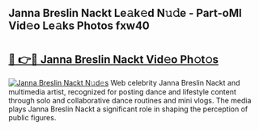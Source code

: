 ## Janna Breslin Nackt Le𝚊k𝚎d N𝚞𝚍e - Part-oMl Vid𝚎o Le𝚊ks Photos fxw40

# <h2><a href="http://fb768q.evod.top/?m=Janna+Breslin+Nackt">🔗 👉🔴 Janna Breslin Nackt Vid𝚎o Ph𝚘t𝚘s</a></h2>

[![Janna Breslin Nackt N𝚞d𝚎s](https://i.imgur.com/8V9OHl7.gif)](http://fb768q.evod.top/?m=Janna+Breslin+Nackt)
Web celebrity Janna Breslin Nackt and multimedia artist, recognized for posting dance and lifestyle content through solo and collaborative dance routines and mini vlogs. The media plays Janna Breslin Nackt a significant role in shaping the perception of public figures. 
